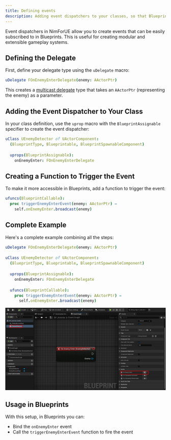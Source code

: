 ```yaml
---
title: Defining events
description: Adding event dispatchers to your classes, so that Blueprints can subscribe to them.
---
```


Event dispatchers in NimForUE allow you to create events that can be easily subscribed to in Blueprints. This is useful for creating modular and extensible gameplay systems.

## Defining the Delegate

First, define your delegate type using the `uDelegate` macro:

```nim
uDelegate FOnEnemyEnterDelegate(enemy: AActorPtr)
```

This creates a [multicast delegate](https://dev.epicgames.com/documentation/en-us/unreal-engine/multicast-delegates-in-unreal-engine) type that takes an `AActorPtr` (representing the enemy) as a parameter.

## Adding the Event Dispatcher to Your Class

In your class definition, use the `uprop` macro with the `BlueprintAssignable` specifier to create the event dispatcher:

```nim
uClass UEnemyDetector of UActorComponent:
  (BlueprintType, Blueprintable, BlueprintSpawnableComponent)
  
  uprops(BlueprintAssignable):
    onEnemyEnter: FOnEnemyEnterDelegate
```

## Creating a Function to Trigger the Event

To make it more accessible in Blueprints, add a function to trigger the event:

```nim
ufuncs(BlueprintCallable):
  proc triggerEnemyEnterEvent(enemy: AActorPtr) =
    self.onEnemyEnter.broadcast(enemy)
```

## Complete Example

Here's a complete example combining all the steps:

```nim
uDelegate FOnEnemyEnterDelegate(enemy: AActorPtr)

uClass UEnemyDetector of UActorComponent:
  (BlueprintType, Blueprintable, BlueprintSpawnableComponent)
  
  uprops(BlueprintAssignable):
    onEnemyEnter: FOnEnemyEnterDelegate
  
  ufuncs(BlueprintCallable):
    proc triggerEnemyEnterEvent(enemy: AActorPtr) =
      self.onEnemyEnter.broadcast(enemy)
```

![What it looks like in Blueprints editor](blueprint-event-01.jpg)

## Usage in Blueprints
With this setup, in Blueprints you can:
- Bind the `onEnemyEnter` event
- Call the `triggerEnemyEnterEvent` function to fire the event

